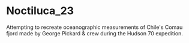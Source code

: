 # Noctiluca_23
Attempting to recreate oceanographic measurements of Chile's Comau fjord made by George Pickard &amp; crew during the Hudson 70 expedition.
